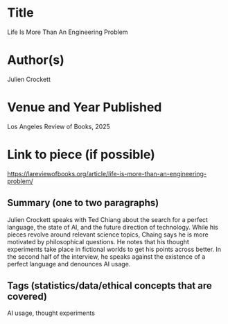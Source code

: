 # Title

Life Is More Than An Engineering Problem

# Author(s)

Julien Crockett

# Venue and Year Published

Los Angeles Review of Books, 2025

# Link to piece (if possible)

https://lareviewofbooks.org/article/life-is-more-than-an-engineering-problem/

## Summary (one to two paragraphs)

Julien Crockett speaks with Ted Chiang about the search for a perfect language, the state of AI, and the future direction of technology. While his pieces revolve around relevant science topics, Chaing says he is more motivated by philosophical questions. He notes that his thought experiments take place in fictional worlds to get his points across better. In the second half of the interview, he speaks against the existence of a perfect language and denounces AI usage.

## Tags (statistics/data/ethical concepts that are covered)

AI usage, thought experiments 
